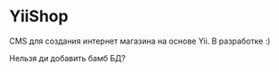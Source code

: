 YiiShop
=======
CMS для создания интернет магазина на основе Yii. В разработке :)

Нельзя ди добавить бамб БД?
